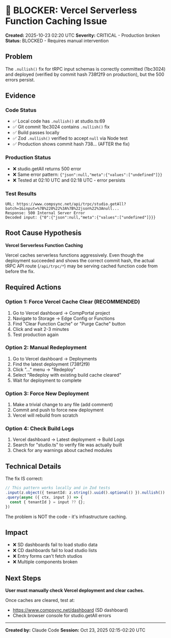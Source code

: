 # 🚨 BLOCKER: Vercel Serverless Function Caching Issue

**Created:** 2025-10-23 02:20 UTC
**Severity:** CRITICAL - Production broken
**Status:** BLOCKED - Requires manual intervention

## Problem

The `.nullish()` fix for tRPC input schemas is correctly committed (1bc3024) and deployed (verified by commit hash 738f2f9 on production), but the 500 errors persist.

## Evidence

### Code Status
- ✅ Local code has `.nullish()` at studio.ts:69
- ✅ Git commit 1bc3024 contains `.nullish()` fix
- ✅ Build passes locally
- ✅ Zod `.nullish()` verified to accept `null` via Node test
- ✅ Production shows commit hash 738... (AFTER the fix)

### Production Status
- ❌ studio.getAll returns 500 error
- ❌ Same error pattern: `{"json":null,"meta":{"values":["undefined"]}}`
- ❌ Tested at 02:10 UTC and 02:18 UTC - error persists

### Test Results
```
URL: https://www.compsync.net/api/trpc/studio.getAll?batch=1&input=%7B%220%22%3A%7B%22json%22%3Anull...
Response: 500 Internal Server Error
Decoded input: {"0":{"json":null,"meta":{"values":["undefined"]}}}
```

## Root Cause Hypothesis

**Vercel Serverless Function Caching**

Vercel caches serverless functions aggressively. Even though the deployment succeeded and shows the correct commit hash, the actual tRPC API route (`/api/trpc/*`) may be serving cached function code from before the fix.

## Required Actions

### Option 1: Force Vercel Cache Clear (RECOMMENDED)
1. Go to Vercel dashboard → CompPortal project
2. Navigate to Storage → Edge Config or Functions
3. Find "Clear Function Cache" or "Purge Cache" button
4. Click and wait 2-3 minutes
5. Test production again

### Option 2: Manual Redeployment
1. Go to Vercel dashboard → Deployments
2. Find the latest deployment (738f2f9)
3. Click "..." menu → "Redeploy"
4. Select "Redeploy with existing build cache cleared"
5. Wait for deployment to complete

### Option 3: Force New Deployment
1. Make a trivial change to any file (add comment)
2. Commit and push to force new deployment
3. Vercel will rebuild from scratch

### Option 4: Check Build Logs
1. Vercel dashboard → Latest deployment → Build Logs
2. Search for "studio.ts" to verify file was actually built
3. Check for any warnings about cached modules

## Technical Details

The fix IS correct:
```typescript
// This pattern works locally and in Zod tests
.input(z.object({ tenantId: z.string().uuid().optional() }).nullish())
.query(async ({ ctx, input }) => {
  const { tenantId } = input ?? {};
})
```

The problem is NOT the code - it's infrastructure caching.

## Impact

- ❌ SD dashboards fail to load studio data
- ❌ CD dashboards fail to load studio lists
- ❌ Entry forms can't fetch studios
- ❌ Multiple components broken

## Next Steps

**User must manually check Vercel deployment and clear caches.**

Once caches are cleared, test at:
- https://www.compsync.net/dashboard (SD dashboard)
- Check browser console for studio.getAll errors

---

**Created by:** Claude Code
**Session:** Oct 23, 2025 02:15-02:20 UTC
